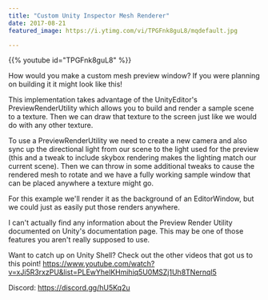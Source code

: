 ```yaml
---
title: "Custom Unity Inspector Mesh Renderer"
date: 2017-08-21
featured_image: https://i.ytimg.com/vi/TPGFnk8guL8/mqdefault.jpg

---
```


{{% youtube id="TPGFnk8guL8" %}}

How would you make a custom mesh preview window? If you were planning on building it it might look like this!

This implementation takes advantage of the UnityEditor's PreviewRenderUtility which allows you to build and render a sample scene to a texture. Then we can draw that texture to the screen just like we would do with any other texture.

To use a PreviewRenderUtility we need to create a new camera and also sync up the directional light from our scene to the light used for the preview (this and a tweak to include skybox rendering makes the lighting match our current scene). Then we can throw in some additional tweaks to cause the rendered mesh to rotate and we have a fully working sample window that can be placed anywhere a texture might go.

For this example we'll render it as the background of an EditorWindow, but we could just as easily put those renders anywhere.

I can't actually find any information about the Preview Render Utility documented on Unity's documentation page. This may be one of those features you aren't really supposed to use.

Want to catch up on Unity Shell? Check out the other videos that got us to this point! https://www.youtube.com/watch?v=xJi5R3rxzPU&list=PLEwYhelKHmihiq5U0MSZj1Uh8TNernql5

Discord: https://discord.gg/hU5Kq2u